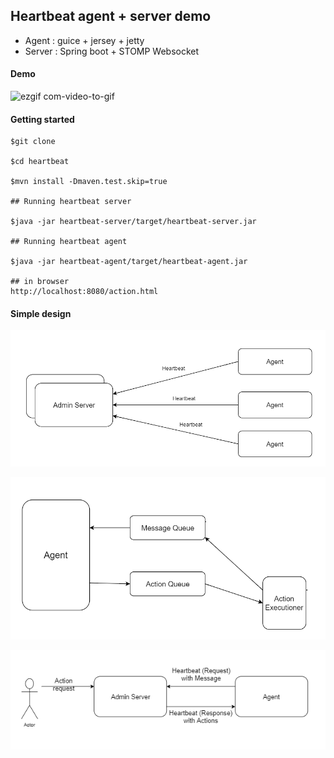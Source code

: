 ## Heartbeat agent + server demo  

- Agent : guice + jersey + jetty  
- Server : Spring boot + STOMP Websocket

#### Demo  
![ezgif com-video-to-gif](https://user-images.githubusercontent.com/25560203/45211971-a4a3b780-b2ce-11e8-8ed1-0ffc7e071e1d.gif)  


#### Getting started  

```
$git clone

$cd heartbeat

$mvn install -Dmaven.test.skip=true

## Running heartbeat server  

$java -jar heartbeat-server/target/heartbeat-server.jar

## Running heartbeat agent

$java -jar heartbeat-agent/target/heartbeat-agent.jar  

## in browser  
http://localhost:8080/action.html
```  

#### Simple design  

![server-agent](./pics/1.server-agent.png)  

![agent-action](./pics/2.agent-action.png)  

![heartbeat](./pics/3.heartbeat-request-response.png)  